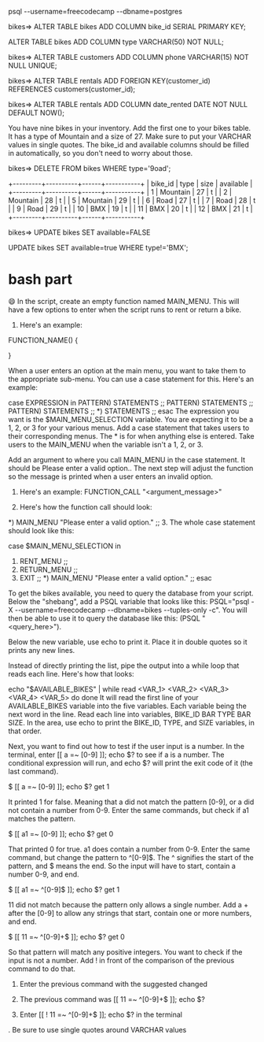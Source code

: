 psql --username=freecodecamp --dbname=postgres

bikes=> ALTER TABLE bikes ADD COLUMN bike_id SERIAL PRIMARY KEY;

ALTER TABLE bikes ADD COLUMN type VARCHAR(50) NOT NULL;

bikes=> ALTER TABLE customers ADD COLUMN phone VARCHAR(15) NOT NULL UNIQUE;

bikes=> ALTER TABLE rentals ADD FOREIGN KEY(customer_id) REFERENCES customers(customer_id);

bikes=> ALTER TABLE rentals ADD COLUMN date_rented DATE NOT NULL DEFAULT NOW();


You have nine bikes in your inventory. Add the first one to your bikes table. It has a type of Mountain and a size of 27. Make sure to put your VARCHAR values in single quotes. The bike_id and available columns should be filled in automatically, so you don't need to worry about those.


bikes=> DELETE FROM bikes WHERE type='9oad';

+---------+----------+------+-----------+
| bike_id |   type   | size | available |
+---------+----------+------+-----------+
|       1 | Mountain |   27 | t         |
|       2 | Mountain |   28 | t         |
|       5 | Mountain |   29 | t         |
|       6 | Road     |   27 | t         |
|       7 | Road     |   28 | t         |
|       9 | Road     |   29 | t         |
|      10 | BMX      |   19 | t         |
|      11 | BMX      |   20 | t         |
|      12 | BMX      |   21 | t         |
+---------+----------+------+-----------+



bikes=> UPDATE bikes SET available=FALSE

UPDATE bikes SET available=true WHERE type!='BMX';



# bash part 

😄 In the script, create an empty function named MAIN_MENU. This will have a few options to enter when the script runs to rent or return a bike.

1. Here's an example:

FUNCTION_NAME() {

}




When a user enters an option at the main menu, you want to take them to the appropriate sub-menu. You can use a case statement for this. Here's an example:

case EXPRESSION in
  PATTERN) STATEMENTS ;;
  PATTERN) STATEMENTS ;;
  PATTERN) STATEMENTS ;;
  *) STATEMENTS ;;
esac
The expression you want is the $MAIN_MENU_SELECTION variable. You are expecting it to be a 1, 2, or 3 for your various menus. Add a case statement that takes users to their corresponding menus. The * is for when anything else is entered. Take users to the MAIN_MENU when the variable isn't a 1, 2, or 3.



Add an argument to where you call MAIN_MENU in the case statement. It should be Please enter a valid option.. The next step will adjust the function so the message is printed when a user enters an invalid option.

1. Here's an example: FUNCTION_CALL "<argument_message>"

2. Here's how the function call should look:

  *) MAIN_MENU "Please enter a valid option." ;;
3. The whole case statement should look like this:

case $MAIN_MENU_SELECTION in
  1) RENT_MENU ;;
  2) RETURN_MENU ;;
  3) EXIT ;;
  *) MAIN_MENU "Please enter a valid option." ;;
esac



To get the bikes available, you need to query the database from your script. Below the "shebang", add a PSQL variable that looks like this: PSQL="psql -X --username=freecodecamp --dbname=bikes --tuples-only -c". You will then be able to use it to query the database like this: $($PSQL "<query_here>").



Below the new variable, use echo to print it. Place it in double quotes so it prints any new lines.




Instead of directly printing the list, pipe the output into a while loop that reads each line. Here's how that looks:

echo "$AVAILABLE_BIKES" | while read <VAR_1> <VAR_2> <VAR_3> <VAR_4> <VAR_5>
do
  <STATEMENTS>
done
It will read the first line of your AVAILABLE_BIKES variable into the five variables. Each variable being the next word in the line. Read each line into variables, BIKE_ID BAR TYPE BAR SIZE. In the <STATEMENTS> area, use echo to print the BIKE_ID, TYPE, and SIZE variables, in that order.


Next, you want to find out how to test if the user input is a number. In the terminal, enter [[ a =~ [0-9] ]]; echo $? to see if a is a number. The conditional expression will run, and echo $? will print the exit code of it (the last command).

$ [[ a =~ [0-9] ]]; echo $?
get 1


It printed 1 for false. Meaning that a did not match the pattern [0-9], or a did not contain a number from 0-9. Enter the same commands, but check if a1 matches the pattern.

$ [[ a1 =~ [0-9] ]]; echo $?
get 0


That printed 0 for true. a1 does contain a number from 0-9. Enter the same command, but change the pattern to ^[0-9]$. The ^ signifies the start of the pattern, and $ means the end. So the input will have to start, contain a number 0-9, and end.

$ [[ a1 =~ ^[0-9]$ ]]; echo $?
get 1



11 did not match because the pattern only allows a single number. Add a + after the [0-9] to allow any strings that start, contain one or more numbers, and end.

$ [[ 11 =~ ^[0-9]+$ ]]; echo $?
get 0


So that pattern will match any positive integers. You want to check if the input is not a number. Add ! in front of the comparison of the previous command to do that.

1. Enter the previous command with the suggested changed

2. The previous command was [[ 11 =~ ^[0-9]+$ ]]; echo $?

3. Enter [[ ! 11 =~ ^[0-9]+$ ]]; echo $? in the terminal


. Be sure to use single quotes around VARCHAR values